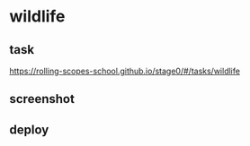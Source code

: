 # wildlife
## task
https://rolling-scopes-school.github.io/stage0/#/tasks/wildlife
## screenshot

## deploy